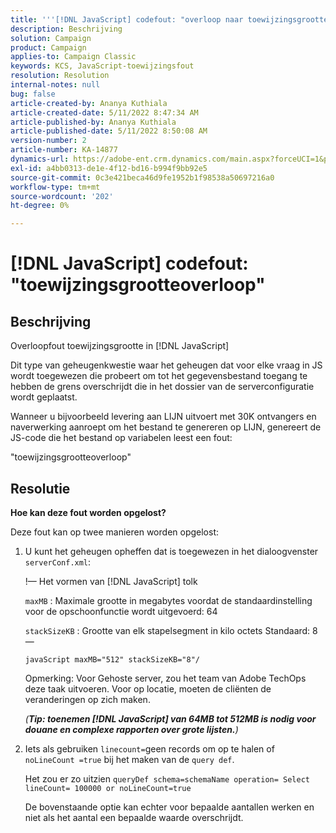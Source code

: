 ```yaml
---
title: '''[!DNL JavaScript] codefout: "overloop naar toewijzingsgrootte"'
description: Beschrijving
solution: Campaign
product: Campaign
applies-to: Campaign Classic
keywords: KCS, JavaScript-toewijzingsfout
resolution: Resolution
internal-notes: null
bug: false
article-created-by: Ananya Kuthiala
article-created-date: 5/11/2022 8:47:34 AM
article-published-by: Ananya Kuthiala
article-published-date: 5/11/2022 8:50:08 AM
version-number: 2
article-number: KA-14877
dynamics-url: https://adobe-ent.crm.dynamics.com/main.aspx?forceUCI=1&pagetype=entityrecord&etn=knowledgearticle&id=e9cf37fa-06d1-ec11-a7b5-0022480a8e40
exl-id: a4bb0313-de1e-4f12-bd16-b994f9bb92e5
source-git-commit: 0c3e421beca46d9fe1952b1f98538a50697216a0
workflow-type: tm+mt
source-wordcount: '202'
ht-degree: 0%

---
```


# [!DNL JavaScript] codefout: &quot;toewijzingsgrootteoverloop&quot;

## Beschrijving

Overloopfout toewijzingsgrootte in [!DNL JavaScript]

Dit type van geheugenkwestie waar het geheugen dat voor elke vraag in JS wordt toegewezen die probeert om tot het gegevensbestand toegang te hebben de grens overschrijdt die in het dossier van de serverconfiguratie wordt geplaatst.

Wanneer u bijvoorbeeld levering aan LIJN uitvoert met 30K ontvangers en naverwerking aanroept om het bestand te genereren op LIJN, genereert de JS-code die het bestand op variabelen leest een fout:

&quot;toewijzingsgrootteoverloop&quot;

## Resolutie

<b>Hoe kan deze fout worden opgelost?</b>

Deze fout kan op twee manieren worden opgelost:

1. U kunt het geheugen opheffen dat is toegewezen in het dialoogvenster `serverConf.xml`:

   !— Het vormen van [!DNL JavaScript] tolk

   `maxMB` : Maximale grootte in megabytes voordat de standaardinstelling voor de opschoonfunctie wordt uitgevoerd: 64

   `stackSizeKB` : Grootte van elk stapelsegment in kilo octets Standaard: 8 —

   `javaScript maxMB="512" stackSizeKB="8"/`

   Opmerking: Voor Gehoste server, zou het team van Adobe TechOps deze taak uitvoeren. Voor op locatie, moeten de cliënten de veranderingen op zich maken.

   *(<b>Tip: </b><b>toenemen [!DNL JavaScript] van 64MB tot 512MB is nodig voor douane en complexe rapporten over grote lijsten.</b>)*

2. Iets als gebruiken `linecount=`geen records om op te halen of `noLineCount =true` bij het maken van de `query def`.

   Het zou er zo uitzien `queryDef schema=schemaName operation= Select lineCount= 100000 or noLineCount=true`

   De bovenstaande optie kan echter voor bepaalde aantallen werken en niet als het aantal een bepaalde waarde overschrijdt.
